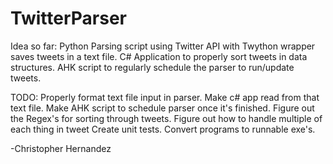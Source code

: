 # TwitterParser

Idea so far:
Python Parsing script using Twitter API with Twython wrapper saves tweets in a text file.
C# Application to properly sort tweets in data structures.
AHK script to regularly schedule the parser to run/update tweets.

TODO:
Properly format text file input in parser.
Make c# app read from that text file.
Make AHK script to schedule parser once it's finished.
Figure out the Regex's for sorting through tweets.
Figure out how to handle multiple of each thing in tweet
Create unit tests.
Convert programs to runnable exe's.

-Christopher Hernandez